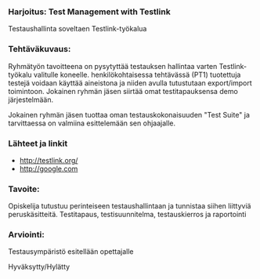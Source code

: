 ### Harjoitus:  Test Management with Testlink

Testaushallinta soveltaen Testlink-työkalua



### Tehtäväkuvaus:

Ryhmätyön tavoitteena on pysytyttää testauksen hallintaa varten Testlink-työkalu valitulle koneelle.
henkilökohtaisessa tehtävässä (PT1) tuotettuja testejä voidaan käyttää aineistona ja niiden avulla tutustutaan export/import toimintoon. Jokainen ryhmän jäsen siirtää omat testitapauksensa demo järjestelmään.

Jokainen ryhmän jäsen tuottaa oman testauskokonaisuuden "Test Suite" ja tarvittaessa on valmiina esittelemään sen ohjaajalle.

### Lähteet ja linkit

* http://testlink.org/
* http://google.com

### Tavoite:

Opiskelija tutustuu perinteiseen testaushallintaan ja tunnistaa siihen liittyviä peruskäsitteitä.
Testitapaus, testisuunnitelma, testauskierros ja raportointi


### Arviointi:

Testausympäristö esitellään opettajalle  

Hyväksytty/Hylätty

